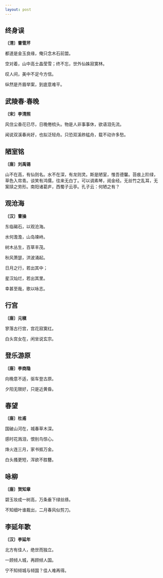 ```yaml
---
layout: post
---
```

## 终身误
**〔清〕曹雪芹**

都道是金玉良缘，俺只念木石前盟。

空对着，山中高士晶莹雪；终不忘，世外仙姝寂寞林。

叹人间，美中不足今方信。

纵然是齐眉举案，到底意难平。

## 武陵春·春晚
**〔宋〕李清照**

风住尘香花已尽，日晚倦梳头。物是人非事事休，欲语泪先流。

闻说双溪春尚好，也拟泛轻舟。只恐双溪舴艋舟，载不动许多愁。

## 陋室铭
**〔唐〕刘禹锡**

山不在高，有仙则名。水不在深，有龙则灵。斯是陋室，惟吾德馨。苔痕上阶绿，草色入帘青。谈笑有鸿儒，往来无白丁。可以调素琴，阅金经。无丝竹之乱耳，无案牍之劳形。南阳诸葛庐，西蜀子云亭。孔子云：何陋之有？

## 观沧海
**〔汉〕曹操**

东临碣石，以观沧海。

水何澹澹，山岛竦峙。

树木丛生，百草丰茂。

秋风萧瑟，洪波涌起。

日月之行，若出其中；

星汉灿烂，若出其里。

幸甚至哉，歌以咏志。

## 行宫
**〔唐〕元稹**

寥落古行宫，宫花寂寞红。

白头宫女在，闲坐说玄宗。

## 登乐游原
**〔唐〕李商隐**

向晚意不适，驱车登古原。

夕阳无限好，只是近黄昏。

## 春望
**〔唐〕杜甫**

国破山河在，城春草木深。

感时花溅泪，恨别鸟惊心。

烽火连三月，家书抵万金。

白头搔更短，浑欲不胜簪。

## 咏柳
**〔唐〕贺知章**

碧玉妆成一树高，万条垂下绿丝绦。

不知细叶谁裁出，二月春风似剪刀。

## 李延年歌
**〔汉〕李延年**

北方有佳人，绝世而独立。

一顾倾人城，再顾倾人国。

宁不知倾城与倾国？佳人难再得。
